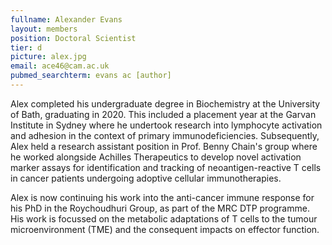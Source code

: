 ```yaml
---
fullname: Alexander Evans
layout: members
position: Doctoral Scientist
tier: d
picture: alex.jpg 
email: ace46@cam.ac.uk 
pubmed_searchterm: evans ac [author] 
---
```


Alex completed his undergraduate degree in Biochemistry at the University of Bath, graduating in 2020. This included a placement year at the Garvan Institute in Sydney where he undertook research into lymphocyte activation and adhesion in the context of primary immunodeficiencies. Subsequently, Alex held a research assistant position in Prof. Benny Chain's group where he worked alongside Achilles Therapeutics to develop novel activation marker assays for identification and tracking of neoantigen-reactive T cells in cancer patients undergoing adoptive cellular immunotherapies.

Alex is now continuing his work into the anti-cancer immune response for his PhD in the Roychoudhuri Group, as part of the MRC DTP programme. His work is focussed on the metabolic adaptations of T cells to the tumour microenvironment (TME) and the consequent impacts on effector function.